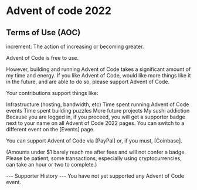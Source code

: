 # Advent of code 2022 




















## Terms of Use (AOC)
increment: The action of increasing or becoming greater.

Advent of Code is free to use.

However, building and running Advent of Code takes a significant amount of my time and energy. If you like Advent of Code, would like more things like it in the future, and are able to do so, please support Advent of Code.

Your contributions support things like:

Infrastructure (hosting, bandwidth, etc)
Time spent running Advent of Code events
Time spent building puzzles
More future projects
My sushi addiction
Because you are logged in, if you proceed, you will get a supporter badge next to your name on all Advent of Code 2022 pages. You can switch to a different event on the [Events] page.

You can support Advent of Code via [PayPal] or, if you must, [Coinbase].

(Amounts under $1 barely reach me after fees and will not confer a badge. Please be patient; some transactions, especially using cryptocurrencies, can take an hour or two to complete.)

--- Supporter History ---
You have not yet supported any Advent of Code event.